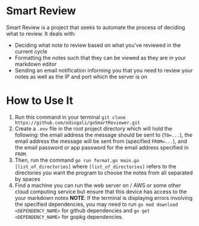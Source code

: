 # Smart Review
Smart Review is a project that seeks to automate the process of deciding what to review. It deals with:
- Deciding what note to review based on what you've reviewed in the current cycle
- Formatting the notes such that they can be viewed as they are in your markdown editor
- Sending an email notification informing you that you need to review your notes as well as the IP and port which the server is on

# How to Use It
1. Run this command in your terminal `git clone https://github.com/odiogali/goSmartReviewer.git`
2. Create a `.env` file in the root project directory which will hold the following: the email address the message should be sent to (`TO=...`), the email address the message will be sent from (specified `FROM=...`), and the email password or app password for the email address specified in `FROM`.
3. Then, run the command `go run format.go main.go [list_of_directories]` where `[list_of_directories]` refers to the directories you want the program to choose the notes from all separated by spaces
6. Find a machine you can run the web server on / AWS or some other cloud computing service but ensure that this device has access to the your markdown notes
**NOTE**: If the terminal is displaying errors involving the specified dependencies, you may need to run `go mod download <DEPENDENCY_NAME>` for github dependencies and `go get <DEPENDENCY_NAME>` for gopkg dependencies.
